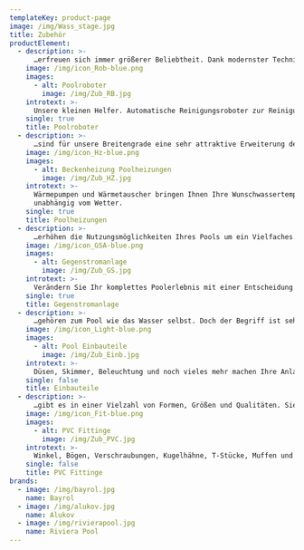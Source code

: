 ```yaml
---
templateKey: product-page
image: /img/Wass_stage.jpg
title: Zubehör
productElement:
  - description: >-
      …erfreuen sich immer größerer Beliebtheit. Dank modernster Technik ersparen die Roboter jede Menge Zeit und meistern ihre Aufgabe zuverlässig und akkurat. Poolroboter arbeiten mit eigenem Motor und Filterkorb, so dass sie Ihren Beckenboden, die Poolwände und die Wasserlinie unabhängig von der Filteranlage reinigen können. Bitte beachten Sie, dass nicht jeder Reinigungsroboter für jeden Pool geeignet ist. Er sollte daher speziell für Ihre Gegebenheiten ausgesucht werden.
    image: /img/icon_Rob-blue.png
    images:
      - alt: Poolroboter
        image: /img/Zub_RB.jpg
    introtext: >-
      Unsere kleinen Helfer. Automatische Reinigungsroboter zur Reinigung des Bodens, der Wände und der Wasserlinie.
    single: true
    title: Poolroboter
  - description: >-
      …sind für unsere Breitengrade eine sehr attraktive Erweiterung der Poolanlage und im nachträglichen Einbau möglich. Wohltuende Temperaturen, wann immer Sie das möchten, unabhängig von Wind und Wetter führen zu einem erhöhten und häufigeren Badespaß. Am beliebtesten sind Luftwärmepumpen (mit oder ohne Invertertechnik). Diese sollten stets richtig dimensioniert werden. Bitte beachten Sie, dass eine Beckenbeheizung nur bei abgedeckten Pools ihre volle Effizienz entfalten kann.
    image: /img/icon_Hz-blue.png
    images:
      - alt: Beckenheizung Poolheizungen
        image: /img/Zub_HZ.jpg
    introtext: >-
      Wärmepumpen und Wärmetauscher bringen Ihnen Ihre Wunschwassertemperatur
      unabhängig vom Wetter.
    single: true
    title: Poolheizungen
  - description: >-
      …erhöhen die Nutzungsmöglichkeiten Ihres Pools um ein Vielfaches. Für den Hobbysportler, der morgens seine Trainingseinheit absolvieren möchte oder den Triathleten als Vorbereitung, als Kinderattraktion, zur Wassergymnastik oder punktuellen Massage. So werden auch kleine Becken zum Endlospool. Wir finden für Sie die richtige Anlage, angepasst an Ihre Bedürfnisse und den Gegebenheiten Ihres Gartens. Selbstverständlich erhalten Sie bei uns auch alle weiteren Arten von Wasserattraktionen für Ihren Pool.
    image: /img/icon_GSA-blue.png
    images:
      - alt: Gegenstromanlage
        image: /img/Zub_GS.jpg
    introtext: >-
      Verändern Sie Ihr komplettes Poolerlebnis mit einer Entscheidung. Als Sportgerät, Spaßbringer oder Attraktion.
    single: true
    title: Gegenstromanlage
  - description: >-
      …gehören zum Pool wie das Wasser selbst. Doch der Begriff ist sehr dehnbar und umfasst alle fest im Pool verbauten Teile, deren Wichtigkeit unumstritten ist. Darunter fallen unter anderem die Ein- und Ablaufdüsen oder der Skimmer. Richtig platziert sorgen diese Teile für die Wasserhydraulik und ebnen den Weg zur und von der Filteranlage. Des Weiteren fällt die Poolbeleuchtung unter diese Rubrik. Erst sie bringt das Ambiente und einen ganzen eigenen Charme am Abend und bei Nacht in Ihren Garten.
    image: /img/icon_Light-blue.png
    images:
      - alt: Pool Einbauteile
        image: /img/Zub_Einb.jpg
    introtext: >-
      Düsen, Skimmer, Beleuchtung und noch vieles mehr machen Ihre Anlage erst vollständig und funktionsfähig.
    single: false
    title: Einbauteile
  - description: >-
      …gibt es in einer Vielzahl von Formen, Größen und Qualitäten. Sie dienen als Verbindung Ihrer Komponenten und Leiter der Wasserwege und sind daher für eine problemlose Funktionsweise unverzichtbar. Das Streckennetz sollte sorgfältig geplant und die PVC Fittinge korrekt ausgesucht werden. Selbstverständlich erhalten Sie bei uns neben einer großen Auswahl von PVC Fittingen, auch PVC Rohre und PVC Flexschläuche, sowie den passenden Kleber und Reiniger um Ihr Poolprojekt professionell und sicher zu gestalten.
    image: /img/icon_Fit-blue.png
    images:
      - alt: PVC Fittinge
        image: /img/Zub_PVC.jpg
    introtext: >-
      Winkel, Bögen, Verschraubungen, Kugelhähne, T-Stücke, Muffen und weitere sind die Träger Ihres Wassersystems.
    single: false
    title: PVC Fittinge
brands:
  - image: /img/bayrol.jpg
    name: Bayrol
  - image: /img/alukov.jpg
    name: Alukov
  - image: /img/rivierapool.jpg
    name: Riviera Pool
---
```


